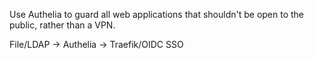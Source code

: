 Use Authelia to guard all web applications that shouldn't be open to the public, rather than a VPN.

File/LDAP -> Authelia -> Traefik/OIDC SSO
